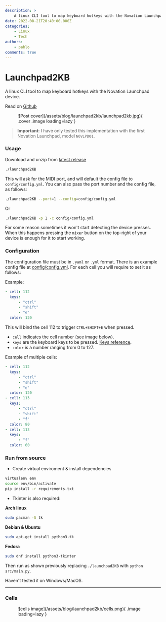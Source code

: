 ```yaml
---
description: >
    A linux CLI tool to map keyboard hotkeys with the Novation Launchpad device.
date: 2022-08-21T20:40:00.000Z
categories:
    - Linux
    - Tech
authors:
    - pablo
comments: true
---
```


# Launchpad2KB

A linux CLI tool to map keyboard hotkeys with the Novation Launchpad device.

Read on [Github](https://github.com/pbl0/Launchdpad2KB#readme)

<!-- more -->

<figure markdown>
  ![Post cover](/assets/blog/launchpad2kb/launchpad2kb.jpg){ .cover .image loading=lazy }
</figure>

> **Important:** I have only tested this implementation with the first Novation Launchpad, model `NOVLPD01`.

### Usage

Download and unzip from [latest release](https://github.com/pbl0/Launchdpad2KB/releases/latest)

```sh
./launchpad2KB
```

This will ask for the MIDI port, and will default the config file to `config/config.yml`. You can also pass the port number and the config file, as follows:

```sh
./launchpad2KB --port=1 --config=config/config.yml
```

Or

```sh
./launchpad2KB -p 1 -c config/config.yml
```

For some reason sometimes it won't start detecting the device presses. When this happens pressing the `mixer` button on the top-right of your device is enough for it to start working.

### Configuration

The configuration file must be in `.yaml` or `.yml` format.
There is an example config file at [config/config.yml](https://github.com/pbl0/Launchdpad2KB/blob/master/config/config.yml).
For each cell you will require to set it as follows:

Example:

```yaml
- cell: 112
  keys:
      - "ctrl"
      - "shift"
      - "e"
  color: 120
```

This will bind the cell 112 to trigger `CTRL+SHIFT+E` when pressed.

-   `cell` indicates the cell number (see image below).
-   `keys` are the keyboard keys to be pressed. [Keys reference](/assets/blog/launchpad2kb/key_names_reference.json).
-   `color` is a number ranging from 0 to 127.

Example of multiple cells:

```yaml
- cell: 112
  keys:
      - "ctrl"
      - "shift"
      - "e"
  color: 120
- cell: 113
  keys:
      - "ctrl"
      - "shift"
      - "f"
  color: 80
- cell: 113
  keys:
      - "f"
  color: 60
```

### Run from source

-   Create virtual enviroment & install dependencies

```sh
virtualenv env
source env/bin/activate
pìp install -r requirements.txt
```

-   Tkinter is also required:

**Arch linux**

```sh
sudo pacman -S tk
```

**Debian & Ubuntu**

```sh
sudo apt-get install python3-tk
```

**Fedora**

```sh
sudo dnf install python3-tkinter
```

Then run as shown previously replacing `./launchpad2KB` with `python src/main.py`.

Haven't tested it on Windows/MacOS.

---

### Cells

<figure markdown>
  ![cells image](/assets/blog/launchpad2kb/cells.png){ .image loading=lazy }
</figure>
